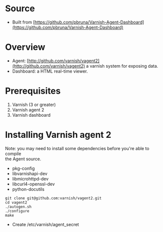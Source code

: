 Source
======

* Built from [https://github.com/pbruna/Varnish-Agent-Dashboard](https://github.com/pbruna/Varnish-Agent-Dashboard)


Overview
========

* Agent:     [http://github.com/varnish/vagent2](http://github.com/varnish/vagent2)
             a varnish system for exposing data.
* Dashboard: a HTML real-time viewer.


Prerequisites
=============

1. Varnish (3 or greater)
1. Varnish agent 2
2. Varnish dashboard


Installing Varnish agent 2
==========================

Note: you may need to install some dependencies before you're able to compile   
the Agent source.

* pkg-config
* libvarnishapi-dev
* libmicrohttpd-dev
* libcurl4-openssl-dev
* python-docutils


```
git clone git@github.com:varnish/vagent2.git
cd vagent2
./autogen.sh
./configure
make
```

* Create /etc/varnish/agent_secret

